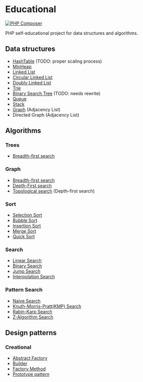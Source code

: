 # Educational

[![PHP Composer](https://github.com/dukem1/edu/workflows/PHP%20Composer/badge.svg)](https://github.com/dukem1/edu/actions)

PHP self-educational project for data structures and algorithms.

## Data structures
- [HashTable](https://en.wikipedia.org/wiki/Hash_table) (TODO: proper scaling process)
- [MinHeap](https://en.wikipedia.org/wiki/Heap_(data_structure))
- [Linked List](https://en.wikipedia.org/wiki/Linked_list)
- [Circular Linked List](https://en.wikipedia.org/wiki/Linked_list#Circular_linked_list)
- [Doubly Linked List](https://en.wikipedia.org/wiki/Doubly_linked_list)
- [Trie](https://en.wikipedia.org/wiki/Trie)
- [Binary Search Tree](https://en.wikipedia.org/wiki/Binary_search_tree) (TODO: needs rewrite)
- [Queue](https://en.wikipedia.org/wiki/Queue_(abstract_data_type))
- [Stack](https://en.wikipedia.org/wiki/Stack_(abstract_data_type))
- [Graph](https://en.wikipedia.org/wiki/Graph_(abstract_data_type)) (Adjacency List)
- Directed Graph (Adjacency List)

## Algorithms

### Trees
- [Breadth-first search](https://en.wikipedia.org/wiki/Breadth-first_search)

### Graph
- [Breadth-first search](https://en.wikipedia.org/wiki/Breadth-first_search)
- [Depth-First search](https://en.wikipedia.org/wiki/Depth-first_search)
- [Topological search](https://en.wikipedia.org/wiki/Topological_sorting) (Depth-first search)

### Sort
- [Selection Sort](https://en.wikipedia.org/wiki/Selection_sort)
- [Bubble Sort](https://en.wikipedia.org/wiki/Bubble_sort)
- [Insertion Sort](https://en.wikipedia.org/wiki/Insertion_sort)
- [Merge Sort](https://en.wikipedia.org/wiki/Merge_sort)
- [Quick Sort](https://en.wikipedia.org/wiki/Quicksort)

### Search
- [Linear Search](https://en.wikipedia.org/wiki/Linear_search)
- [Binary Search](https://en.wikipedia.org/wiki/Binary_search_algorithm)
- [Jump Search](https://en.wikipedia.org/wiki/Jump_search)
- [Interpolation Search](https://en.wikipedia.org/wiki/Interpolation_search)

### Pattern Search
- [Naive Search](https://en.wikipedia.org/wiki/String-searching_algorithm#Na%C3%AFve_string_search)
- [Knuth-Morris-Pratt(KMP) Search](https://en.wikipedia.org/wiki/Knuth%E2%80%93Morris%E2%80%93Pratt_algorithm)
- [Rabin-Karp Search](https://en.wikipedia.org/wiki/Rabin%E2%80%93Karp_algorithm)
- [Z-Algorithm Search](https://www.geeksforgeeks.org/z-algorithm-linear-time-pattern-searching-algorithm/)

## Design patterns

### Creational
- [Abstract Factory](https://en.wikipedia.org/wiki/Abstract_factory_pattern)
- [Builder](https://en.wikipedia.org/wiki/Builder_pattern)
- [Factory Method](https://en.wikipedia.org/wiki/Factory_method_pattern)
- [Prototype pattern](https://en.wikipedia.org/wiki/Prototype_pattern)
